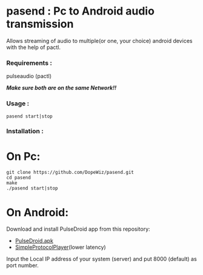 # pasend : Pc to Android audio transmission

Allows streaming of audio to multiple(or one, your choice) android devices with the help of pactl.

### Requirements :

pulseaudio (pactl)

***Make sure both are on the same Network!!***

### Usage :

`pasend start|stop`

### Installation :

# On Pc:

```
git clone https://github.com/DopeWiz/pasend.git
cd pasend
make
./pasend start|stop
```

# On Android:

Download and install PulseDroid app from this repository:
- [PulseDroid.apk](https://github.com/dront78/PulseDroid/tree/master/bin)
- [SimpleProtocolPlayer](https://play.google.com/store/apps/details?id=com.kaytat.simpleprotocolplayer&hl=en)(lower latency)

Input the Local IP address of your system (server) and put 8000 (default) as port number.
